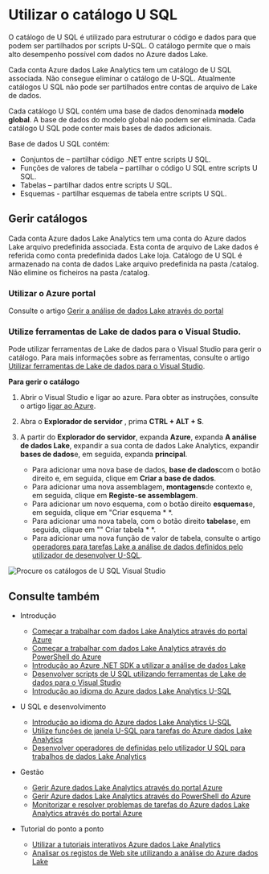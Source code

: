 <properties
   pageTitle="Apresentar o catálogo de dados do Azure a análise de Lake U-SQL | Azure"
   description="Apresentar o catálogo de dados do Azure a análise de Lake U-SQL"
   services="data-lake-analytics"
   documentationCenter=""
   authors="edmacauley"
   manager="jhubbard"
   editor="cgronlun"/>

<tags
   ms.service="data-lake-analytics"
   ms.devlang="na"
   ms.topic="article"
   ms.tgt_pltfrm="na"
   ms.workload="big-data"
   ms.date="05/16/2016"
   ms.author="edmaca"/>

# <a name="use-u-sql-catalog"></a>Utilizar o catálogo U SQL

O catálogo de U SQL é utilizado para estruturar o código e dados para que podem ser partilhados por scripts U-SQL. O catálogo permite que o mais alto desempenho possível com dados no Azure dados Lake.

Cada conta Azure dados Lake Analytics tem um catálogo de U SQL associada. Não consegue eliminar o catálogo de U-SQL. Atualmente catálogos U SQL não pode ser partilhados entre contas de arquivo de Lake de dados.

Cada catálogo U SQL contém uma base de dados denominada **modelo global**. A base de dados do modelo global não podem ser eliminada.  Cada catálogo U SQL pode conter mais bases de dados adicionais.

Base de dados U SQL contém:

- Conjuntos de – partilhar código .NET entre scripts U SQL.
- Funções de valores de tabela – partilhar o código U SQL entre scripts U SQL.
- Tabelas – partilhar dados entre scripts U SQL.
- Esquemas - partilhar esquemas de tabela entre scripts U SQL.

## <a name="manage-catalogs"></a>Gerir catálogos
Cada conta Azure dados Lake Analytics tem uma conta do Azure dados Lake arquivo predefinida associada. Esta conta de arquivo de Lake dados é referida como conta predefinida dados Lake loja. Catálogo de U SQL é armazenado na conta de dados Lake arquivo predefinida na pasta /catalog. Não elimine os ficheiros na pasta /catalog.

### <a name="use-azure-portal"></a>Utilizar o Azure portal

Consulte o artigo [Gerir a análise de dados Lake através do portal](data-lake-analytics-manage-use-portal.md#view-u-sql-catalog)


### <a name="use-data-lake-tools-for-visual-studio"></a>Utilize ferramentas de Lake de dados para o Visual Studio.

Pode utilizar ferramentas de Lake de dados para o Visual Studio para gerir o catálogo.  Para mais informações sobre as ferramentas, consulte o artigo [Utilizar ferramentas de Lake de dados para o Visual Studio](data-lake-analytics-data-lake-tools-get-started.md).

**Para gerir o catálogo**

1. Abrir o Visual Studio e ligar ao azure. Para obter as instruções, consulte o artigo [ligar ao Azure](data-lake-analytics-data-lake-tools-get-started.md#connect-to-azure).
1. Abra o **Explorador de servidor** , prima **CTRL + ALT + S**.
2. A partir do **Explorador do servidor**, expanda **Azure**, expanda **A análise de dados Lake**, expandir a sua conta de dados Lake Analytics, expandir **bases de dados**e, em seguida, expanda **principal**.



    - Para adicionar uma nova base de dados, **base de dados**com o botão direito e, em seguida, clique em **Criar a base de dados**.
    - Para adicionar uma nova assemblagem, **montagens**de contexto e, em seguida, clique em **Registe-se assemblagem**.
    - Para adicionar um novo esquema, com o botão direito **esquemas**e, em seguida, clique em "Criar esquema * *.
    - Para adicionar uma nova tabela, com o botão direito **tabelas**e, em seguida, clique em "" Criar tabela * *.
    - Para adicionar uma nova função de valor de tabela, consulte o artigo [operadores para tarefas Lake a análise de dados definidos pelo utilizador de desenvolver U-SQL](data-lake-analytics-u-sql-develop-user-defined-operators.md).


![Procure os catálogos de U SQL Visual Studio](./media/data-lake-analytics-use-u-sql-catalog/data-lake-analytics-browse-catalogs.png)


## <a name="see-also"></a>Consulte também

- Introdução
    - [Começar a trabalhar com dados Lake Analytics através do portal Azure](data-lake-analytics-get-started-portal.md)
    - [Começar a trabalhar com dados Lake Analytics através do PowerShell do Azure](data-lake-analytics-get-started-powershell.md)
    - [Introdução ao Azure .NET SDK a utilizar a análise de dados Lake](data-lake-analytics-get-started-net-sdk.md)
    - [Desenvolver scripts de U SQL utilizando ferramentas de Lake de dados para o Visual Studio](data-lake-analytics-data-lake-tools-get-started.md)
    - [Introdução ao idioma do Azure dados Lake Analytics U-SQL](data-lake-analytics-u-sql-get-started.md)

- U SQL e desenvolvimento
    - [Introdução ao idioma do Azure dados Lake Analytics U-SQL](data-lake-analytics-u-sql-get-started.md)
    - [Utilize funções de janela U-SQL para tarefas do Azure dados Lake Analytics](data-lake-analytics-use-window-functions.md)
    - [Desenvolver operadores de definidas pelo utilizador U SQL para trabalhos de dados Lake Analytics](data-lake-analytics-u-sql-develop-user-defined-operators.md)

- Gestão
    - [Gerir Azure dados Lake Analytics através do portal Azure](data-lake-analytics-manage-use-portal.md)
    - [Gerir Azure dados Lake Analytics através do PowerShell do Azure](data-lake-analytics-manage-use-powershell.md)
    - [Monitorizar e resolver problemas de tarefas do Azure dados Lake Analytics através do portal Azure](data-lake-analytics-monitor-and-troubleshoot-jobs-tutorial.md)

- Tutorial do ponto a ponto
    - [Utilizar a tutoriais interativos Azure dados Lake Analytics](data-lake-analytics-use-interactive-tutorials.md)
    - [Analisar os registos de Web site utilizando a análise do Azure dados Lake](data-lake-analytics-analyze-weblogs.md)
